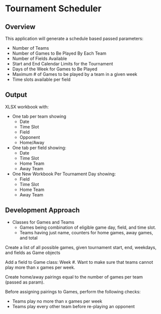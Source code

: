 # Tournament Scheduler

## Overview 
This application will generate a schedule based passed parameters:
* Number of Teams
* Number of Games to Be Played By Each Team
* Number of Fields Available
* Start and End Calendar Limits for the Tournament
* Days of the Week for Games to Be Played
* Maximum # of Games to be played by a team in a given week
* Time slots available per field

## Output
XLSX workbook with:
* One tab per team showing
  * Date
  * Time Slot
  * Field
  * Opponent
  * Home/Away
* One tab per field showing:
  * Date
  * Time Slot
  * Home Team
  * Away Team
* One New Workbook Per Tournament Day showing:
  * Field
  * Time Slot
  * Home Team
  * Away Team

## Development Approach
* Classes for Games and Teams
  * Games being combination of eligible game day, field, and time slot.  
  * Teams having just name, counters for home games, away games, and total

Create a list of all possible games, given tournament start, end, weekdays, and fields as Game objects

Add a field to Game class:  Week #.  Want to make sure that teams cannot play more than x games per week.  

Create home/away pairings equal to the number of games per team (passed as param).

Before assigning pairings to Games, perform the following checks:
* Teams play no more than x games per week
* Teams play every other team before re-playing an opponent

